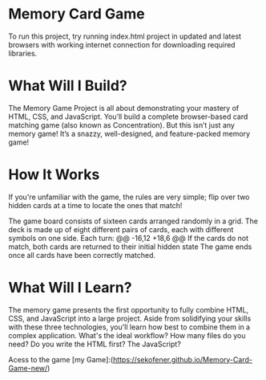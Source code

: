# **Memory Card Game**


To run this project, try running index.html project in updated and latest browsers with working internet connection for downloading required libraries.

# **What Will I Build?**

The Memory Game Project is all about demonstrating your mastery of HTML, CSS, and JavaScript. You’ll build a complete browser-based card matching game (also known as Concentration). But this isn’t just any memory game! It’s a snazzy, well-designed, and feature-packed memory game!

# **How It Works**

If you're unfamiliar with the game, the rules are very simple; flip over two hidden cards at a time to locate the ones that match!

The game board consists of sixteen cards arranged randomly in a grid. The deck is made up of eight different pairs of cards, each with different symbols on one side. Each turn:
@@ -16,12 +18,6 @@ If the cards do not match, both cards are returned to their initial hidden state
The game ends once all cards have been correctly matched.

# **What Will I Learn?**

The memory game presents the first opportunity to fully combine HTML, CSS, and JavaScript into a large project. Aside from solidifying your skills with these three technologies, you'll learn how best to combine them in a complex application. What's the ideal workflow? How many files do you need? Do you write the HTML first? The JavaScript?

Acess to the game 
[my Game]:(https://sekofener.github.io/Memory-Card-Game-new/)
